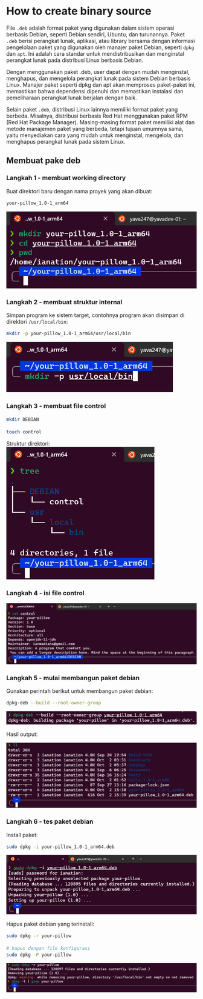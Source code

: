# How to create binary source

File `.deb` adalah format paket yang digunakan dalam sistem operasi berbasis Debian, seperti Debian sendiri, Ubuntu, dan turunannya. Paket `.deb` berisi perangkat lunak, aplikasi, atau library bersama dengan informasi pengelolaan paket yang digunakan oleh manajer paket Debian, seperti `dpkg` dan `apt`. Ini adalah cara standar untuk mendistribusikan dan menginstal perangkat lunak pada distribusi Linux berbasis Debian.

Dengan menggunakan paket .deb, user dapat dengan mudah menginstal, menghapus, dan mengelola perangkat lunak pada sistem Debian berbasis Linux. Manajer paket seperti dpkg dan apt akan memproses paket-paket ini, memastikan bahwa dependensi dipenuhi dan memastikan instalasi dan pemeliharaan perangkat lunak berjalan dengan baik.

Selain paket `.deb`, distribusi Linux lainnya memiliki format paket yang berbeda. Misalnya, distribusi berbasis Red Hat menggunakan paket RPM (Red Hat Package Manager). Masing-masing format paket memiliki alat dan metode manajemen paket yang berbeda, tetapi tujuan umumnya sama, yaitu menyediakan cara yang mudah untuk menginstal, mengelola, dan menghapus perangkat lunak pada sistem Linux.

## Membuat pake deb

### Langkah 1 - membuat working directory

Buat direktori baru dengan nama proyek yang akan dibuat:
```sh
your-pillow_1.0-1_arm64
```

![](../image/3.1.png)

### Langkah 2 - membuat struktur internal

Simpan program ke sistem target, contohnya program akan disimpan di direktori `/usr/local/bin`:
```sh
mkdir -p your-pillow_1.0-1_arm64/usr/local/bin
```

![](../image/3.2.png)
### Langkah 3 - membuat file control

```sh
mkdir DEBIAN

touch control
```

Struktur direktori:
![](../image/3.6.png)
### Langkah 4 - isi file control

![](../image/3.5.png)

### Langkah 5 - mulai membangun paket debian

Gunakan perintah berikut untuk membangun paket debian:
```sh
dpkg-deb --build --root-owner-group
```

![](../image/3.8.png)

Hasil output:

![](../image/3.7.png)

### Langkah 6 - tes paket debian

Install paket:
```sh
sudo dpkg -i your-pillow_1.0-1_arm64.deb
```

![](../image/3.9.png)

Hapus paket debian yang terinstall:

```sh
sudo dpkg -r your-pillow

# hapus dengan file konfigurasi
sudo dpkg -P your-pillow
```

![](../image/3.10.png)